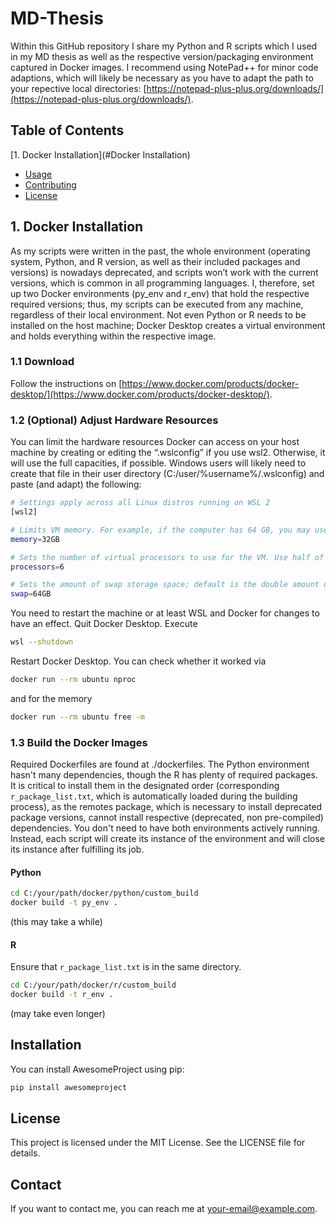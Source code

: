 # MD-Thesis

Within this GitHub repository I share my Python and R scripts which I used in my MD thesis as well as the respective version/packaging environment captured in Docker images. I recommend using NotePad++ for minor code adaptions, which will likely be necessary as you have to adapt the path to your repective local directories: [https://notepad-plus-plus.org/downloads/](https://notepad-plus-plus.org/downloads/).

## Table of Contents

[1. Docker Installation](#Docker Installation)

- [Usage](#usage)
- [Contributing](#contributing)
- [License](#license)

## 1. Docker Installation
As my scripts were written in the past, the whole environment (operating system, Python, and R version, as well as their included packages and versions) is nowadays deprecated, and scripts won’t work with the current versions, which is common in all programming languages. I, therefore, set up two Docker environments (py_env and r_env) that hold the respective required versions; thus, my scripts can be executed from any machine, regardless of their local environment. Not even Python or R needs to be installed on the host machine; Docker Desktop creates a virtual environment and holds everything within the respective image.

### 1.1 Download
Follow the instructions on [https://www.docker.com/products/docker-desktop/](https://www.docker.com/products/docker-desktop/).

### 1.2 (Optional) Adjust Hardware Resources
You can limit the hardware resources Docker can access on your host machine by creating or editing the “.wslconfig” if you use wsl2. Otherwise, it will use the full capacities, if possible. Windows users will likely need to create that file in their user directory (C:/user/%username%/.wslconfig) and paste (and adapt) the following:

```sh
# Settings apply across all Linux distros running on WSL 2
[wsl2]

# Limits VM memory. For example, if the computer has 64 GB, you may use 32 GB. This can be set as whole numbers using GB or MB.
memory=32GB 

# Sets the number of virtual processors to use for the VM. Use half of your core number.
processors=6

# Sets the amount of swap storage space; default is the double amount of available RAM
swap=64GB
```

You need to restart the machine or at least WSL and Docker for changes to have an effect. Quit Docker Desktop. Execute
```sh
wsl --shutdown
```
Restart Docker Desktop. You can check whether it worked via
```sh
docker run --rm ubuntu nproc
```
and for the memory
```sh
docker run --rm ubuntu free -m
```

### 1.3 Build the Docker Images
Required Dockerfiles are found at ./dockerfiles. The Python environment hasn't many dependencies, though the R has plenty of required packages. It is critical to install them in the designated order (corresponding `r_package_list.txt`, which is automatically loaded during the building process), as the remotes package, which is necessary to install deprecated package versions, cannot install respective (deprecated, non pre-compiled) dependencies. You don't need to have both environments actively running. Instead, each script will create its instance of the environment and will close its instance after fulfilling its job.

#### Python
```sh
cd C:/your/path/docker/python/custom_build
docker build -t py_env .
```
(this may take a while)

#### R
Ensure that `r_package_list.txt` is in the same directory.
```sh
cd C:/your/path/docker/r/custom_build
docker build -t r_env .
```
(may take even longer)


## Installation

You can install AwesomeProject using pip:

```sh
pip install awesomeproject
```

## License
This project is licensed under the MIT License. See the LICENSE file for details.

## Contact
If you want to contact me, you can reach me at your-email@example.com.

